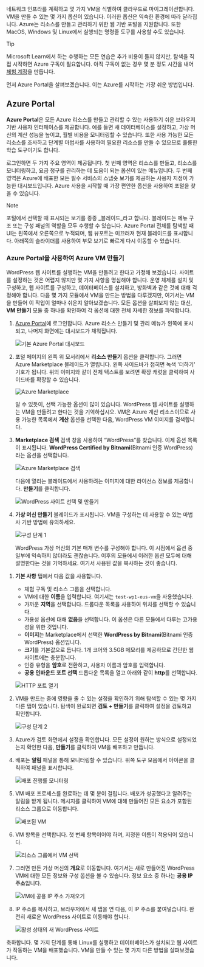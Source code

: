 네트워크 인프라를 계획하고 몇 가지 VM을 식별하여 클라우드로 마이그레이션합니다. VM을 만들 수 있는 몇 가지 옵션이 있습니다. 이러한 옵션은 익숙한 환경에 따라 달라집니다. Azure는 리소스를 만들고 관리하기 위한 웹 기반 포털을 지원합니다. 또한 MacOS, Windows 및 Linux에서 실행되는 명령줄 도구를 사용할 수도 있습니다.

> [!TIP]
> Microsoft Learn에서 하는 수행하는 모든 연습은 추가 비용이 들지 않지만, 탐색을 직접 시작하면 Azure 구독이 필요합니다. 아직 구독이 없는 경우 몇 분 정도 시간을 내어 [체험 계정](https://azure.microsoft.com/free/?WT.mc_id=A261C142F)을 만듭니다.

먼저 Azure Portal을 살펴보겠습니다. 이는 Azure를 시작하는 가장 쉬운 방법입니다.

## <a name="azure-portal"></a>Azure Portal

**Azure Portal**은 모든 Azure 리소스를 만들고 관리할 수 있는 사용하기 쉬운 브라우저 기반 사용자 인터페이스를 제공합니다. 예를 들면 새 데이터베이스를 설정하고, 가상 머신의 계산 성능을 높이고, 월별 비용을 모니터링할 수 있습니다. 또한 사용 가능한 모든 리소스를 조사하고 단계별 마법사를 사용하여 필요한 리소스를 만들 수 있으므로 훌륭한 학습 도구이기도 합니다.

로그인하면 두 가지 주요 영역이 제공됩니다. 첫 번째 영역은 리소스를 만들고, 리소스를 모니터링하고, 요금 청구를 관리하는 데 도움이 되는 옵션이 있는 메뉴입니다. 두 번째 영역은 Azure에 배포한 모든 필수 서비스의 스냅숏 보기를 제공하는 사용자 지정이 가능한 대시보드입니다. Azure 사용을 시작할 때 가장 편안한 옵션을 사용하여 포털을 찾을 수 있습니다.

> [!NOTE]
> 포털에서 선택할 때 표시되는 보기를 종종 _블레이드_라고 합니다. 블레이드는 메뉴 구조 또는 구성 패널의 역할을 모두 수행할 수 있습니다. Azure Portal 전체를 탐색할 때 UI는 왼쪽에서 오른쪽으로 누적되며, 웹 뷰포트는 미끄러져 현재 블레이드를 표시합니다. 아래쪽의 슬라이더를 사용하여 부모 보기로 빠르게 다시 이동할 수 있습니다.

### <a name="create-an-azure-vm-with-the-azure-portal"></a>Azure Portal을 사용하여 Azure VM 만들기

WordPress 웹 사이트를 실행하는 VM을 만들려고 한다고 가정해 보겠습니다. 사이트를 설정하는 것은 어렵지 않지만 몇 가지 사항을 명심해야 합니다. 운영 체제를 설치 및 구성하고, 웹 사이트를 구성하고, 데이터베이스를 설치하고, 방화벽과 같은 것에 대해 걱정해야 합니다. 다음 몇 가지 모듈에서 VM을 만드는 방법을 다루겠지만, 여기서는 VM을 만들어 이 작업이 얼마나 쉬운지 알아보겠습니다. 모든 옵션을 살펴보지 않는 대신, **VM 만들기** 모듈 중 하나를 확인하여 각 옵션에 대한 전체 자세한 정보를 파악합니다.

1. [Azure Portal](https://portal.azure.com?azure-portal=true)에 로그인합니다. Azure 리소스 만들기 및 관리 메뉴가 왼쪽에 표시되고, 나머지 화면에는 대시보드가 채워집니다.

    ![기본 Azure Portal 대시보드](../media-draft/3-dashboard-page.png)

1. 포털 페이지의 왼쪽 위 모서리에서 **리소스 만들기** 옵션을 클릭합니다. 그러면 Azure Marketplace 블레이드가 열립니다. 왼쪽 사이드바가 접히면 녹색 '더하기' 기호가 됩니다. 위의 이미지와 같이 전체 텍스트를 보려면 확장 캐럿을 클릭하여 사이드바를 확장할 수 있습니다.

    ![Azure Marketplace](../media-draft/3-create-new-resource.png)

    알 수 있듯이, 선택 가능한 옵션이 많이 있습니다. WordPress 웹 사이트를 실행하는 VM을 만들려고 한다는 것을 기억하십시오. VM은 Azure 계산 리소스이므로 사용 가능한 목록에서 **계산** 옵션을 선택한 다음, WordPress VM 이미지를 검색합니다.

1. **Marketplace 검색** 검색 창을 사용하여 “WordPress”를 찾습니다. 이제 옵션 목록이 표시됩니다. **WordPress Certified by Bitnami**(Bitnami 인증 WordPress)라는 옵션을 선택합니다.

    ![Azure Marketplace 검색](../media-draft/3-search-vm-image.png)

    다음에 열리는 블레이드에서 사용하려는 이미지에 대한 라이선스 정보를 제공합니다. **만들기**를 클릭합니다.

    ![WordPress 사이트 선택 및 만들기](../media-draft/3-create-vm-image.png)

1. **가상 머신 만들기** 블레이드가 표시됩니다. VM을 구성하는 데 사용할 수 있는 마법사 기반 방법에 유의하세요.

    ![구성 단계 1](../media-draft/3-create-vm-1.png)

    WordPress 가상 머신의 기본 매개 변수를 구성해야 합니다. 이 시점에서 옵션 중 일부에 익숙하지 않더라도 괜찮습니다. 이후의 모듈에서 이러한 옵션 모두에 대해 설명한다는 것을 기억하세요. 여기서 사용된 값을 복사하는 것이 좋습니다.

<!-- TODO: fix subscription + resource group -->
1. **기본 사항** 탭에서 다음 값을 사용합니다.
    - 체험 구독 및 리소스 그룹을 선택합니다.
    - VM에 대한 **이름**을 입력합니다. 여기서는 `test-wp1-eus-vm`을 사용했습니다.
    - 가까운 **지역**을 선택합니다. 드롭다운 목록을 사용하여 위치를 선택할 수 있습니다.
    - 가용성 옵션에 대해 **없음**을 선택합니다. 이 옵션은 다른 모듈에서 다루는 고가용성을 위한 것입니다.
    - **이미지**는 Marketplace에서 선택한 **WordPress by Bitnami**(Bitnami 인증 WordPress) 옵션입니다.
    - **크기**를 기본값으로 둡니다. 1개 코어와 3.5GB 메모리를 제공하므로 간단한 웹 사이트에는 충분합니다.
    - 인증 유형을 **암호**로 전환하고, 사용자 이름과 암호를 입력합니다.
    - **공용 인바운드 포트 선택** 드롭다운 목록을 열고 아래와 같이 **http**를 선택합니다.

    ![HTTP 포트 열기](../media-draft/3-open-http-port.png)

1. VM을 만드는 중에 영향을 줄 수 있는 설정을 확인하기 위해 탐색할 수 있는 몇 가지 다른 탭이 있습니다. 탐색이 완료되면 **검토 + 만들기**를 클릭하여 설정을 검토하고 확인합니다.

    ![구성 단계 2](../media-draft/3-review-create-vm.png)

1. Azure가 검토 화면에서 설정을 확인합니다. 모든 설정이 원하는 방식으로 설정되었는지 확인한 다음, **만들기**를 클릭하여 VM을 배포하고 만듭니다.

1. 배포는 **알림** 패널을 통해 모니터링할 수 있습니다. 위쪽 도구 모음에서 아이콘을 클릭하여 패널을 표시합니다.

    ![배포 진행률 모니터링](../media-draft/3-deploying.png)

1. VM 배포 프로세스를 완료하는 데 몇 분이 걸립니다. 배포가 성공했다고 알려주는 알림을 받게 됩니다. 메시지를 클릭하여 VM에 대해 만들어진 모든 요소가 포함된 리소스 그룹으로 이동합니다.

    ![배포된 VM](../media-draft/3-deployment-succeeded.png)

1. VM 항목을 선택합니다. 첫 번째 항목이어야 하며, 지정한 이름이 적용되어 있습니다.

    ![리소스 그룹에서 VM 선택](../media-draft/3-open-vm-properties.png)

1. 그러면 만든 가상 머신의 **개요**로 이동합니다. 여기서는 새로 만들어진 WordPress VM에 대한 모든 정보와 구성 옵션을 볼 수 있습니다. 정보 요소 중 하나는 **공용 IP 주소**입니다.

    ![VM에 공용 IP 주소 가져오기](../media-draft/3-public-ip-address.png)

11. IP 주소를 복사하고, 브라우저에서 새 탭을 연 다음, 이 IP 주소를 붙여넣습니다. 완전히 새로운 WordPress 사이트로 이동해야 합니다.

    ![활성 상태의 새 WordPress 사이트](../media-draft/3-my-new-blog.png)

축하합니다. 몇 가지 단계를 통해 Linux를 실행하고 데이터베이스가 설치되고 웹 사이트가 작동하는 VM을 배포했습니다. VM을 만들 수 있는 몇 가지 다른 방법을 살펴보겠습니다.

